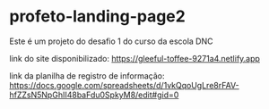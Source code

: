 # profeto-landing-page2
Este é um projeto do desafio 1 do curso da escola DNC

link do site disponibilizado: https://gleeful-toffee-9271a4.netlify.app

link da planilha de registro de informação: https://docs.google.com/spreadsheets/d/1vkQqoUgLre8rFAV-hfZZsN5NpGhII48baFdu0SpkyM8/edit#gid=0
